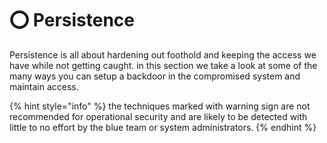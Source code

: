 # ⭕ Persistence

Persistence is all about hardening out foothold and keeping the access we have while not getting caught. in this section we take a look at some of the many ways you can setup a backdoor in the compromised system and maintain access.

{% hint style="info" %}
the techniques marked with warning sign are not recommended for operational security and are likely to be detected with little to no effort by the blue team or system administrators.
{% endhint %}
